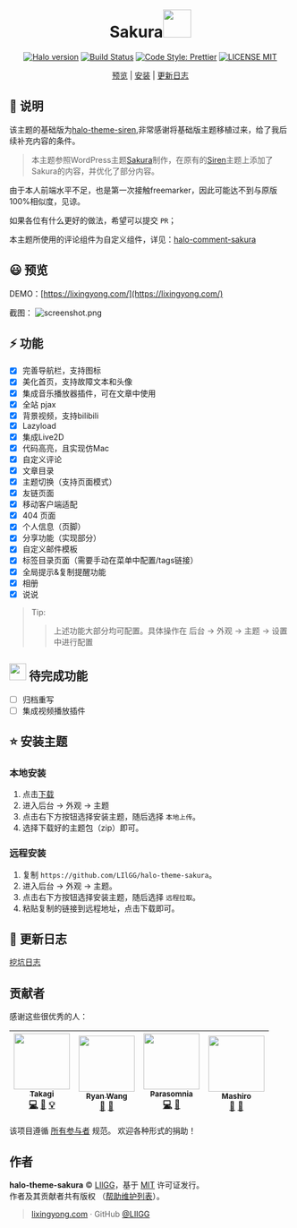 <h1 align="center">Sakura<img src="https://media.giphy.com/media/mGcNjsfWAjY5AEZNw6/giphy.gif" width="50"></h1>
<p align="center">
  <a href="https://github.com/halo-dev/halo"><img alt="Halo version" src="https://img.shields.io/badge/halo-1.3.2%2B-brightgreen?style=for-the-badge" /></a>
  <a href="https://github.com/LIlGG/halo-theme-sakura"><img alt="Build Status" src="https://img.shields.io/badge/build-positive-brightgreen?style=for-the-badge"></a>
  <a href="https://github.com/prettier/prettier"><img alt="Code Style: Prettier" src="https://img.shields.io/badge/release-1.2.0-blue?style=for-the-badge"></a>
  <a href="./LICENSE"><img alt="LICENSE MIT" src="https://img.shields.io/badge/license-MIT-blue.svg?style=for-the-badge"></a>
</p>
<p align="center">
  <a href="https://lixingyong.com">预览</a> | <a href="#安装主题">安装</a> | <a href="https://lixingyong.com/s/halo-theme-sakure">更新日志</a>
</p>

## 🧐 说明
该主题的基础版为[halo-theme-siren](https://github.com/halo-dev/halo-theme-siren),非常感谢将基础版主题移植过来，给了我后续补充内容的条件。

> 本主题参照WordPress主题[Sakura](https://github.com/mashirozx/Sakura)制作，在原有的[Siren](https://github.com/halo-dev/halo-theme-siren)主题上添加了Sakura的内容，并优化了部分内容。

由于本人前端水平不足，也是第一次接触freemarker，因此可能达不到与原版100%相似度，见谅。

如果各位有什么更好的做法，希望可以提交 `PR`；

本主题所使用的评论组件为自定义组件，详见：[halo-comment-sakura](https://github.com/LIlGG/halo-comment-sakura)

## 😃 预览

DEMO：[https://lixingyong.com/](https://lixingyong.com/)

截图：
![screenshot.png](https://cdn.lixingyong.com/halo-sakura/image/1591804854.jpg)

## ⚡ 功能

- [x] 完善导航栏，支持图标
- [x] 美化首页，支持故障文本和头像
- [x] 集成音乐播放器插件，可在文章中使用
- [x] 全站 pjax
- [x] 背景视频，支持bilibili
- [x] Lazyload
- [x] 集成Live2D
- [x] 代码高亮，且实现仿Mac
- [x] 自定义评论
- [x] 文章目录
- [x] 主题切换（支持页面模式）
- [x] 友链页面
- [x] 移动客户端适配
- [x] 404 页面
- [x] 个人信息（页脚）
- [x] 分享功能（实现部分）
- [x] 自定义邮件模板
- [x] 标签目录页面（需要手动在菜单中配置/tags链接）
- [x] 全局提示&复制提醒功能
- [x] 相册
- [x] 说说

> Tip:
>> 上述功能大部分均可配置。具体操作在 后台 -> 外观 -> 主题 -> 设置 中进行配置   
## <img src="https://media.giphy.com/media/WUlplcMpOCEmTGBtBW/giphy.gif" width="30">  待完成功能
- [ ] 归档重写
- [ ] 集成视频播放插件

## ⭐️ 安装主题

### 本地安装
1. 点击[下载](https://github.com/LIlGG/halo-theme-sakura/archive/master.zip)
2. 进入后台 -> 外观 -> 主题
3. 点击右下方按钮选择安装主题，随后选择 `本地上传`。
4. 选择下载好的主题包（zip）即可。

### 远程安装
1. 复制 `https://github.com/LIlGG/halo-theme-sakura`。
2. 进入后台 -> 外观 -> 主题。
3. 点击右下方按钮选择安装主题，随后选择 `远程拉取`。
4. 粘贴复制的链接到远程地址，点击下载即可。

## 📄 更新日志

[挖坑日志](https://lixingyong.com/s/halo-theme-sakure)

## 贡献者

感谢这些很优秀的人：

| [<img src="https://avatars2.githubusercontent.com/u/31335418?v=4" width="100px;"/><br /><sub><b>Takagi</b></sub>](https://lixingyong.com/)<br />[💻](https://github.com/LIlGG/halo-theme-sakura/commits?author=LIlGG "编码") [📖](https://github.com/LIlGG/halo-theme-sakura/commits?author=LIlGG "文档") [💡](#example-LIlGG "示例") | [<img src="https://avatars2.githubusercontent.com/u/21301288?v=4" width="100px;"/><br /><sub><b>Ryan Wang</b></sub>](https://ryanc.cc/)<br /> [🎨](#design-ruibaby "设计") [🤔](#design-ruibaby "想法与计划") | [<img src="https://avatars2.githubusercontent.com/u/22992947?v=4" width="100px;"/><br /><sub><b>Parasomnia</b></sub>](https://mashiro.best/)<br /> [💻](https://github.com/LIlGG/halo-theme-sakura/commits?author=parasomn1a "编码") [🎨](#design-parasomn1a "设计") | [<img src="https://view.moezx.cc/images/2018/03/27/avatar.jpg" width="100px;"/><br /><sub><b>Mashiro</b></sub>](https://2heng.xin/)<br />[🎨](#design-Mashiro "设计") [🤔](#design-Mashiro "想法与思路")|
| :---: | :---: | :---: | :---: |

该项目遵循 [所有参与者](https://github.com/kentcdodds/all-contributors) 规范。 欢迎各种形式的捐助！

## 作者

**halo-theme-sakura** © [LIlGG](https://github.com/LIlGG)，基于 [MIT](./LICENSE) 许可证发行。<br>
作者及其贡献者共有版权 （[帮助维护列表](https://github.com/LIlGG/halo-theme-sakura/graphs/contributors)）。

> [lixingyong.com](https://lixingyong.com) · GitHub [@LIlGG](https://github.com/LIlGG)